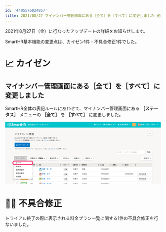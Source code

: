 ```yaml
---
id: '4405576024857'
title: 2021/08/27 マイナンバー管理画面にある［全て］を［すべて］に変更しました 他1件
---
```

2021年8月27日（金）に行なったアップデートの詳細をお知らせします。

SmartHR基本機能の変更点は、カイゼン1件・不具合修正1件でした。

# 📈 カイゼン

## マイナンバー管理画面にある［全て］を［すべて］に変更しました

SmartHR全体の表記ルールにあわせて、マイナンバー管理画面にある **［ステータス］** メニューの **［全て］** を **［すべて］** に変更しました。

![](./__________2021-08-31_11_33_18.png)

# 👨‍⚕️ 不具合修正

トライアル終了の際に表示される料金プラン一覧に関する1件の不具合修正を行ないました。
